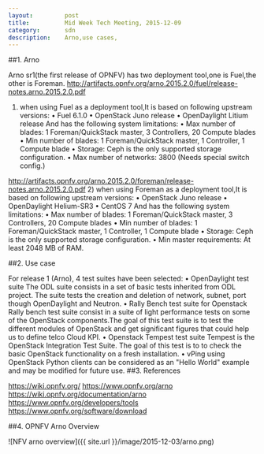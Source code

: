 ```yaml
---
layout:         post
title:          Mid Week Tech Meeting, 2015-12-09
category:       sdn
description:    Arno,use cases,
---
```


##1. Arno

Arno sr1(the first release of OPNFV) has two deployment tool,one is Fuel,the other is Foreman.
http://artifacts.opnfv.org/arno.2015.2.0/fuel/release-notes.arno.2015.2.0.pdf 
1) when using Fuel as a deployment tool,It is based on following upstream versions:
  • Fuel 6.1.0
  • OpenStack Juno release
  • OpenDaylight Litium release
And has the following system limitations:
  • Max number of blades: 1 Foreman/QuickStack master, 3 Controllers, 20 Compute blades
  • Min number of blades: 1 Foreman/QuickStack master, 1 Controller, 1 Compute blade
  • Storage: Ceph is the only supported storage configuration.
  • Max number of networks: 3800 (Needs special switch config.)

http://artifacts.opnfv.org/arno.2015.2.0/foreman/release-notes.arno.2015.2.0.pdf 
2) when using Foreman as a deployment tool,It is based on following upstream versions:
  • OpenStack Juno release
  • OpenDaylight Helium-SR3
  • CentOS 7
And has the following system limitations:
  • Max number of blades: 1 Foreman/QuickStack master, 3 Controllers, 20 Compute blades
  • Min number of blades: 1 Foreman/QuickStack master, 1 Controller, 1 Compute blade
  • Storage: Ceph is the only supported storage configuration.
  • Min master requirements: At least 2048 MB of RAM.

##2. Use case

For release 1 (Arno), 4 test suites have been selected:
  • OpenDaylight test suite 
The ODL suite consists in a set of basic tests inherited from ODL project. The suite tests the creation and deletion of network, subnet, port though OpenDaylight and Neutron.
  • Rally Bench test suite for Openstack 
Rally bench test suite consist in a suite of light performance tests on some of the OpenStack components.The goal of this test suite is to test the different modules of OpenStack and get significant figures that could help us to define telco Cloud KPI.
  • Openstack Tempest test suite 
Tempest is the OpenStack Integration Test Suite. The goal of this test is to to check the basic OpenStack functionality on a fresh installation.
  • vPing using OpenStack Python clients can be considered as an "Hello World" example and may be modified for future use.
##3. References

  https://wiki.opnfv.org/
  https://www.opnfv.org/arno 
  https://wiki.opnfv.org/documentation/arno 
  https://www.opnfv.org/developers/tools 
  https://www.opnfv.org/software/download 

##4. OPNFV Arno Overview

![NFV arno overview]({{ site.url }}/image/2015-12-03/arno.png)
